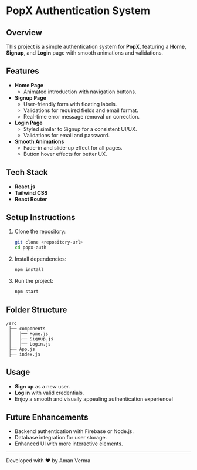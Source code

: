 # PopX Authentication System

## Overview
This project is a simple authentication system for **PopX**, featuring a **Home**, **Signup**, and **Login** page with smooth animations and validations.

## Features
- **Home Page**
  - Animated introduction with navigation buttons.
- **Signup Page**
  - User-friendly form with floating labels.
  - Validations for required fields and email format.
  - Real-time error message removal on correction.
- **Login Page**
  - Styled similar to Signup for a consistent UI/UX.
  - Validations for email and password.
- **Smooth Animations**
  - Fade-in and slide-up effect for all pages.
  - Button hover effects for better UX.

## Tech Stack
- **React.js**
- **Tailwind CSS**
- **React Router**

## Setup Instructions
1. Clone the repository:
   ```sh
   git clone <repository-url>
   cd popx-auth
   ```
2. Install dependencies:
   ```sh
   npm install
   ```
3. Run the project:
   ```sh
   npm start
   ```

## Folder Structure
```
/src
 ├── components
 │   ├── Home.js
 │   ├── Signup.js
 │   ├── Login.js
 ├── App.js
 ├── index.js
```

## Usage
- **Sign up** as a new user.
- **Log in** with valid credentials.
- Enjoy a smooth and visually appealing authentication experience!

## Future Enhancements
- Backend authentication with Firebase or Node.js.
- Database integration for user storage.
- Enhanced UI with more interactive elements.

---
Developed with ❤️ by Aman Verma

